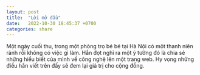 ```yaml
---
layout: post
title:  "Lời mở đầu"
date:   2022-10-30 18:45:37 +0700
categories: share
---
```

Một ngày cuối thu, trong một phòng trọ bé bé tại Hà Nội có một thanh niên rảnh rỗi không có việc gì làm. Hắn đọt nghĩ ra một ý tưởng đó là chia sẻ những hiểu biết của mình về công nghệ lên một trang web. Hy vọng những điều hắn viết trên đấy sẽ đem lại giá trị cho cộng đồng.